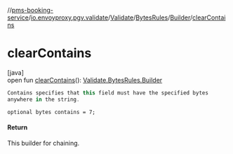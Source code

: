 //[pms-booking-service](../../../../../index.md)/[io.envoyproxy.pgv.validate](../../../index.md)/[Validate](../../index.md)/[BytesRules](../index.md)/[Builder](index.md)/[clearContains](clear-contains.md)

# clearContains

[java]\
open fun [clearContains](clear-contains.md)(): [Validate.BytesRules.Builder](index.md)

```kotlin
Contains specifies that this field must have the specified bytes
anywhere in the string.

```
`optional bytes contains = 7;`

#### Return

This builder for chaining.